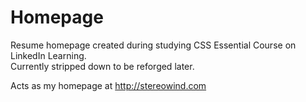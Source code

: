 # Homepage
Resume homepage created during studying CSS Essential Course on LinkedIn Learning.  
Currently stripped down to be reforged later.

Acts as my homepage at http://stereowind.com
